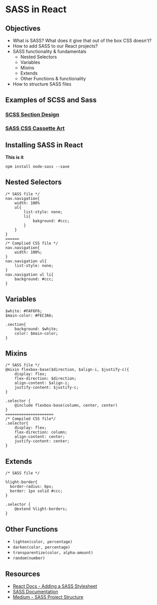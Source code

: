 # SASS in React

## Objectives
- What is SASS? What does it give that out of the box CSS doesn't?
- How to add SASS to our React projects?
- SASS functionality & fundamentals
  - Nested Selectors
  - Variables
  - Mixins
  - Extends
  - Other Functions & functionality
- How to structure SASS files

## Examples of SCSS and Sass

### [SCSS Section Design](https://codepen.io/janmez/pen/aLdBEJ?editors=0100)
### [SASS CSS Cassette Art](https://codepen.io/janmez/pen/wNKxex)

## Installing SASS in React
**This is it**
```
npm install node-sass --save
```

## Nested Selectors
```
/* SASS file */
nav.navigation{
    width: 100%
    ul{
        list-style: none;
        li{
            bakground: #ccc;
        }
    }
}
======
/* Complied CSS file */
nav.navigation{
    width: 100%;
}
nav.navigation ul{
    list-style: none;
}
nav.navigation ul li{
    background: #ccc;
}
```
## Variables
```
$white: #FAF6F6;
$main-color: #FEC3A6;

.section{
    background: $white;
    color: $main-color;
}
```

## Mixins
```
/* SASS file */
@mixin flexbox-base($direction, $align-i, $justify-c){
    display: flex;
    flex-direction: $direction;
    align-content: $align-i;
    justify-content: $justify-c;
}

.selector {
    @include flexbox-base(column, center, center)
}
=====================
/* Compiled CSS file*/
.selector{
    display: flex;
    flex-direction: column;
    align-content: center;
    justify-content: center;
}

```

## Extends
```
/* SASS file */

%light-border{
  border-radius: 6px;
  border: 1px solid #ccc;
}

.selector {
    @extend %light-borders;
}
```

## Other Functions
- `lighten(color, percentage)`
- `darken(color, percentage)`
- `transparentize(color, alpha-amount)`
- `random(number)`


## Resources
- [React Docs - Adding a SASS Stylesheet](https://create-react-app.dev/docs/adding-a-sass-stylesheet)
- [SASS Documentation](https://sass-lang.com/guide)
- [Medium - SASS Project Structure](https://medium.com/@dannyhuang_75970/sass-project-structure-for-big-projects-8c4a740846ee)
